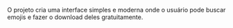 O projeto cria uma interface simples e moderna onde o usuário pode buscar emojis e fazer o download deles gratuitamente.
